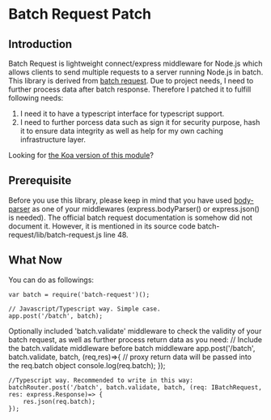 Batch Request Patch
===================

## Introduction
Batch Request is lightweight connect/express middleware for Node.js which allows clients to send multiple requests to a server running Node.js in batch.
This library is derived from [batch request](http://batch-request.socialradar.com). Due to project needs, 
I need to further process data after batch response. Therefore I patched it to fulfill following needs:

1. I need it to have a typescript interface for typescript support.
2. I need to further porcess data such as sign it for security purpose, 
hash it to ensure data integrity as well as help for my own caching infrastructure layer.

Looking for [the Koa version of this module](https://github.com/socialradar/koa-batch)?

## Prerequisite

Before you use this library, please keep in mind that you have used [body-parser](https://www.npmjs.com/package/body-parser) as one of your middlewares (express.bodyParser() or express.json() is needed). 
The official batch request documentation is somehow did not document it. 
However, it is mentioned in its source code batch-request/lib/batch-request.js line 48.


## What Now

You can do as followings:

    var batch = require('batch-request')();

    // Javascript/Typescript way. Simple case.
    app.post('/batch', batch);


Optionally included 'batch.validate' middleware to check the validity of your batch request, as well as further process return data as you need:
    // Include the batch.validate middleware before batch middleware
    app.post('/batch', batch.validate, batch, (req,res)=>{
        // proxy return data will be passed into the req.batch object
        console.log(req.batch);
    });
    
    //Typescript way. Recommended to write in this way:
    batchRouter.post('/batch', batch.validate, batch, (req: IBatchRequest, res: express.Response)=> {
        res.json(req.batch);
    });